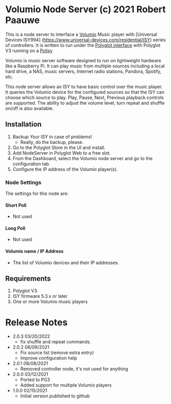 
# Volumio Node Server (c) 2021 Robert Paauwe

This is a node server to interface a [Volumio](http://www.volumio.org) Music player with
[Universal Devices ISY994] (https://www.universal-devices.com/residential/ISY) series of
controllers. It is written to run under the
[Polyglot interface](http://www.universal-devices.com/developers/polyglot/docs/) with
Polyglot V3 running on a [Polisy](https://www.universal-devices.com/product/polisy/)

Volumio is music server software designed to run on lightweight hardware like a Raspberry Pi.
It can play music from multiple sources including a local hard drive, a NAS, music servers,
Internet radio stations, Pandora, Spotify, etc.

This node server allows an ISY to have basic control over the music player. It queries the
Volumio device for the configured sources so that the ISY can choose which source to play.
Play, Pause, Next, Previous playback controls are supported. The ability to adjust the volume
level, turn repeat and shuffle on/off is also available.


## Installation

1. Backup Your ISY in case of problems!
   * Really, do the backup, please.
2. Go to the Polyglot Store in the UI and install.
3. Add NodeServer in Polyglot Web to a free slot.
4. From the Dashboard, select the Volumio node server and go to the configuration tab.
5. Configure the IP address of the Volumio player(s).

### Node Settings
The settings for this node are:

#### Short Poll
   * Not used
#### Long Poll
   * Not used

#### Volumio name / IP Address
   * The list of Volumio devices and their IP addresses.


## Requirements

1. Polyglot V3.
2. ISY firmware 5.3.x or later
3. One or more Volumio music players

# Release Notes

- 2.0.3 03/20/2022
   - fix shuffle and repeat commands.
- 2.0.2 08/09/2021
   - Fix source list (remove extra entry)
   - Improve configuration help
- 2.0.1 08/08/2021
   - Removed controller node, it's not used for anything
- 2.0.0 03/12/2021
   - Ported to PG3
   - Added support for multiple Volumio players
- 1.0.0 02/15/2021
   - Initial version published to github
